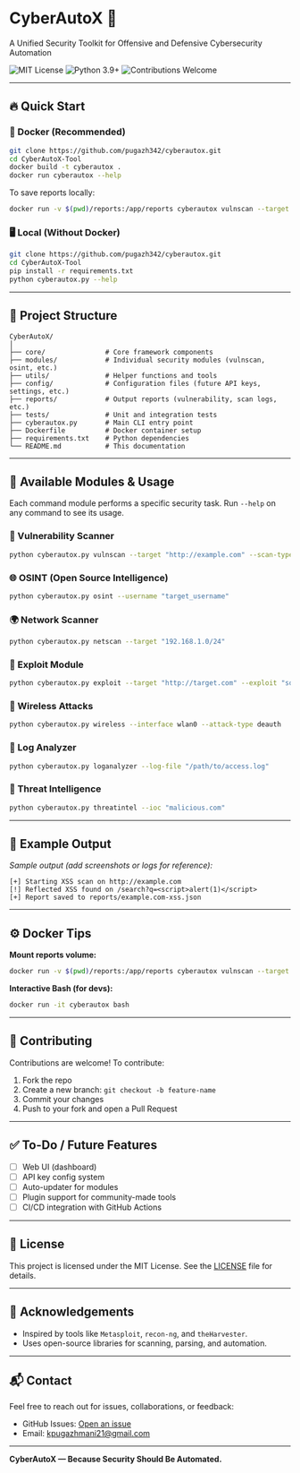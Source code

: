 # CyberAutoX 🔐
A Unified Security Toolkit for Offensive and Defensive Cybersecurity Automation

![MIT License](https://img.shields.io/badge/license-MIT-green)
![Python 3.9+](https://img.shields.io/badge/python-3.9%2B-blue)
![Contributions Welcome](https://img.shields.io/badge/contributions-welcome-brightgreen)

---

## 🔥 Quick Start

### 🐳 Docker (Recommended)
```bash
git clone https://github.com/pugazh342/cyberautox.git
cd CyberAutoX-Tool
docker build -t cyberautox .
docker run cyberautox --help
```

To save reports locally:
```bash
docker run -v $(pwd)/reports:/app/reports cyberautox vulnscan --target "http://example.com" --scan-type "xss"
```

### 🖥️ Local (Without Docker)
```bash
git clone https://github.com/pugazh342/cyberautox.git
cd CyberAutoX-Tool
pip install -r requirements.txt
python cyberautox.py --help
```

---

## 📂 Project Structure

```plaintext
CyberAutoX/
│
├── core/               # Core framework components
├── modules/            # Individual security modules (vulnscan, osint, etc.)
├── utils/              # Helper functions and tools
├── config/             # Configuration files (future API keys, settings, etc.)
├── reports/            # Output reports (vulnerability, scan logs, etc.)
├── tests/              # Unit and integration tests
├── cyberautox.py       # Main CLI entry point
├── Dockerfile          # Docker container setup
├── requirements.txt    # Python dependencies
└── README.md           # This documentation
```

---

## 🚀 Available Modules & Usage

Each command module performs a specific security task. Run `--help` on any command to see its usage.

### 🔎 Vulnerability Scanner
```bash
python cyberautox.py vulnscan --target "http://example.com" --scan-type "xss"
```

### 🌐 OSINT (Open Source Intelligence)
```bash
python cyberautox.py osint --username "target_username"
```

### 🌍 Network Scanner
```bash
python cyberautox.py netscan --target "192.168.1.0/24"
```

### 🧪 Exploit Module
```bash
python cyberautox.py exploit --target "http://target.com" --exploit "sql_injection"
```

### 📶 Wireless Attacks
```bash
python cyberautox.py wireless --interface wlan0 --attack-type deauth
```

### 📜 Log Analyzer
```bash
python cyberautox.py loganalyzer --log-file "/path/to/access.log"
```

### 🧠 Threat Intelligence
```bash
python cyberautox.py threatintel --ioc "malicious.com"
```

---

## 🧪 Example Output

_Sample output (add screenshots or logs for reference):_

```plaintext
[+] Starting XSS scan on http://example.com
[!] Reflected XSS found on /search?q=<script>alert(1)</script>
[+] Report saved to reports/example.com-xss.json
```

---

## ⚙️ Docker Tips

**Mount reports volume:**
```bash
docker run -v $(pwd)/reports:/app/reports cyberautox vulnscan --target "http://site.com"
```

**Interactive Bash (for devs):**
```bash
docker run -it cyberautox bash
```

---

## 🤝 Contributing

Contributions are welcome! To contribute:

1. Fork the repo
2. Create a new branch: `git checkout -b feature-name`
3. Commit your changes
4. Push to your fork and open a Pull Request

---

## ✅ To-Do / Future Features

- [ ] Web UI (dashboard)
- [ ] API key config system
- [ ] Auto-updater for modules
- [ ] Plugin support for community-made tools
- [ ] CI/CD integration with GitHub Actions

---

## 📄 License

This project is licensed under the MIT License. See the [LICENSE](LICENSE) file for details.

---

## 🙌 Acknowledgements

- Inspired by tools like `Metasploit`, `recon-ng`, and `theHarvester`.
- Uses open-source libraries for scanning, parsing, and automation.

---

## 📬 Contact

Feel free to reach out for issues, collaborations, or feedback:
- GitHub Issues: [Open an issue](https://github.com/pugazh342/cyberautox/issues)
- Email: kpugazhmani21@gmail.com

---

**CyberAutoX — Because Security Should Be Automated.**
